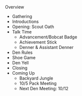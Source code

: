 
Overview
<ul>
<li>Gathering</li>
<li>Introductions</li>
<li>Opening:  Scout Oath</li>
<li>Talk Time
  <ul>
    <li>Advancement/Bobcat Badge</li>
    <li>Achievement Stick</li>
    <li>Denner & Assistant Denner</li>
    </ul>
  </li>
<li>Den Rules</li>
<li>Shoe Game</li>
<li>Den Yell</li>
<li>Closing</li>
<li>Coming Up
  <ul>
    <li>Backyard Jungle</li>
    <li>10/5 Pack Meeting</li>
    <li>Next Den Meeting:  10/12</li>
    </ul>
  </li>
</ul>
